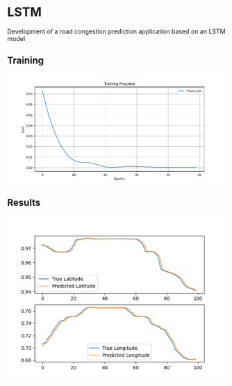 # LSTM

Development of a road congestion prediction application based on an LSTM model
## Training
![Learning Progress](/courbe_apprentissage.png)
## Results
![Learning Progress](/predict_plot.png)
